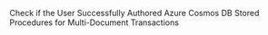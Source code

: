 Check if the User Successfully Authored Azure Cosmos DB Stored Procedures for Multi-Document Transactions
